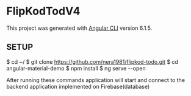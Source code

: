 # FlipKodTodV4

This project was generated with [Angular CLI](https://github.com/angular/angular-cli) version 6.1.5.

## SETUP

$ cd ~/
$ git clone https://github.com/nera1981/flipkod-todo.git
$ cd angular-material-demo
$ npm install
$ ng serve --open

After running these commands application will start and connect to the backend application implemented on Firebase(database)
